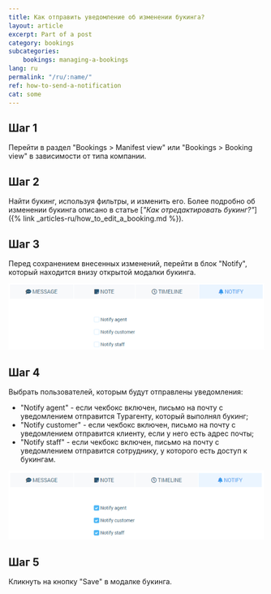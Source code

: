 ```yaml
---
title: Как отправить уведомление об изменении букинга?
layout: article
excerpt: Part of a post
category: bookings
subcategories:
    bookings: managing-a-bookings
lang: ru
permalink: "/ru/:name/"
ref: how-to-send-a-notification
cat: some
---
```


## **Шаг 1**

Перейти в раздел "Bookings > Manifest view" или "Bookings > Booking view" в зависимости от типа компании.

## **Шаг 2**

Найти букинг, используя фильтры, и изменить его. Более подробно об изменении букинга описано в статье [*"Как отредактировать букинг?"*]({% link _articles-ru/how_to_edit_a_booking.md %}).

## **Шаг 3**

Перед сохранением внесенных изменений, перейти в блок "Notify", который находится внизу открытой модалки букинга.

![How_to_send_a_notification1](/assets/images/how_to_send_a_notification1.png)

## **Шаг 4**

Выбрать пользователей, которым будут отправлены уведомления:
- "Notify agent" - если чекбокс включен, письмо на почту с уведомлением отправится Турагенту, который выполнял букинг;
- "Notify customer" - если чекбокс включен, письмо на почту с уведомлением отправится клиенту, если у него есть адрес почты;
- "Notify staff" - если чекбокс включен, письмо на почту с уведомлением отправится сотруднику, у которого есть доступ к букингам.

![How_to_send_a_notification2](/assets/images/how_to_send_a_notification2.png)

## **Шаг 5**

Кликнуть на кнопку "Save" в модалке букинга.